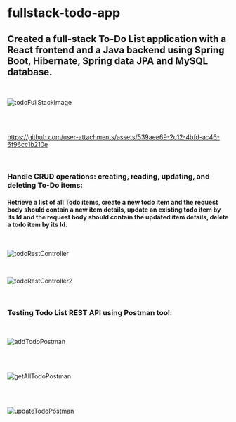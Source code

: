 # fullstack-todo-app

## Created a full-stack To-Do List application with a React frontend and a Java backend using Spring Boot, Hibernate, Spring data JPA and MySQL database.

<br>

![todoFullStackImage](https://github.com/user-attachments/assets/e1cb1b85-e52c-42e4-a426-18e6e14db575)

<br>

<br>



https://github.com/user-attachments/assets/539aee69-2c12-4bfd-ac46-6f96cc1b210e




<br>

###  Handle CRUD operations: creating, reading, updating, and deleting To-Do items:

#### Retrieve a list of all Todo items, create a new todo item and the request body should contain a new item details, update an existing todo item by its Id and the request body should contain the updated item details, delete a todo item by its Id.

<br>

![todoRestController](https://github.com/user-attachments/assets/84d8e31b-4d8f-4d4e-be9b-f8af524e4f2d)

<br>

![todoRestController2](https://github.com/user-attachments/assets/88a4834d-8efb-4584-8162-e928ceaf96fc)


<br>

### Testing Todo List REST API using Postman tool:

<br>


![addTodoPostman](https://github.com/user-attachments/assets/854b844f-3a7c-45d2-ad29-4f3d51211e19)

<br>

<br>

![getAllTodoPostman](https://github.com/user-attachments/assets/be8e8657-2658-4213-ae23-85523a20ecd8)

<br>

<br>


![updateTodoPostman](https://github.com/user-attachments/assets/ac792238-76ad-465a-b0e8-8b4a7d5a732a)
